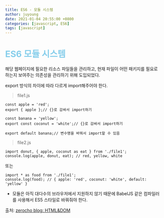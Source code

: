 ```yaml
---
title: ES6 - 모듈 시스템
author: juyoung
date: 2021-01-04 20:55:00 +0800
categories: [javascript, ES6]
tags: [javascript]
---
```


# <font color=skyblue>ES6 모듈 시스템</font> 
해당 웹페이지에 필요한 리소스 파일들을 관리하고, 현재 파일이 어떤 패키지를 필요로 하는지 보여주는 의존성을 관리하기 위해 도입되었다.

export 방식의 차이에 따라 다르게 import해주어야 한다.


> file1.js

    const apple = 'red';
    export { apple };// {}로 감싸서 import하기

    const banana = 'yellow';
    export const coconut = 'white';// {}로 감싸서 import하기

    export default banana;// 변수명을 바꿔서 import할 수 있음

   
> file2.js

    import donut, { apple, coconut as eat } from './file1';
    console.log(apple, donut, eat); // red, yellow, white

또는

    import * as food from './file1';
    console.log(food); // { apple: 'red', coconut: 'white', default: 'yellow' }


* 모듈은 아직 대다수의 브라우저에서 지원하지 않기 때문에 BabelJS 같은 컴파일러를 사용해서 ES5 스타일로 바꿔줘야 한다.

출처:
[zerocho blog: HTML&DOM](https://www.zerocho.com/category/ECMAScript/)


